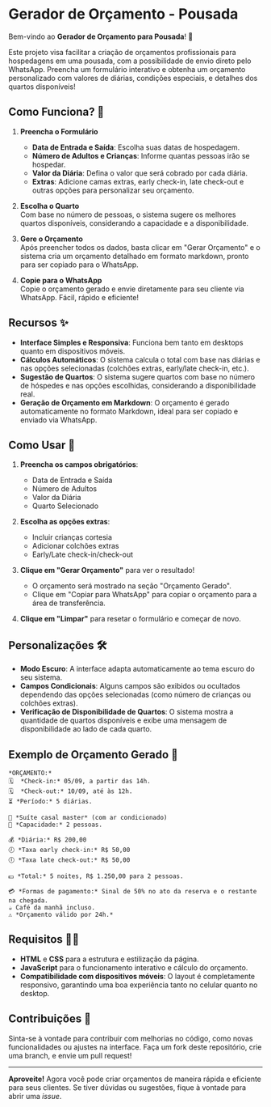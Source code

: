 # Gerador de Orçamento - Pousada

Bem-vindo ao **Gerador de Orçamento para Pousada**! 🌟

Este projeto visa facilitar a criação de orçamentos profissionais para hospedagens em uma pousada, com a possibilidade de envio direto pelo WhatsApp. Preencha um formulário interativo e obtenha um orçamento personalizado com valores de diárias, condições especiais, e detalhes dos quartos disponíveis!

## Como Funciona? 🤔

1. **Preencha o Formulário**  
   - **Data de Entrada e Saída**: Escolha suas datas de hospedagem.
   - **Número de Adultos e Crianças**: Informe quantas pessoas irão se hospedar.
   - **Valor da Diária**: Defina o valor que será cobrado por cada diária.
   - **Extras**: Adicione camas extras, early check-in, late check-out e outras opções para personalizar seu orçamento.

2. **Escolha o Quarto**  
   Com base no número de pessoas, o sistema sugere os melhores quartos disponíveis, considerando a capacidade e a disponibilidade.

3. **Gere o Orçamento**  
   Após preencher todos os dados, basta clicar em "Gerar Orçamento" e o sistema cria um orçamento detalhado em formato markdown, pronto para ser copiado para o WhatsApp.

4. **Copie para o WhatsApp**  
   Copie o orçamento gerado e envie diretamente para seu cliente via WhatsApp. Fácil, rápido e eficiente!

## Recursos ✨

- **Interface Simples e Responsiva**: Funciona bem tanto em desktops quanto em dispositivos móveis.
- **Cálculos Automáticos**: O sistema calcula o total com base nas diárias e nas opções selecionadas (colchões extras, early/late check-in, etc.).
- **Sugestão de Quartos**: O sistema sugere quartos com base no número de hóspedes e nas opções escolhidas, considerando a disponibilidade real.
- **Geração de Orçamento em Markdown**: O orçamento é gerado automaticamente no formato Markdown, ideal para ser copiado e enviado via WhatsApp.

## Como Usar 🔧

1. **Preencha os campos obrigatórios**:
   - Data de Entrada e Saída
   - Número de Adultos
   - Valor da Diária
   - Quarto Selecionado

2. **Escolha as opções extras**:
   - Incluir crianças cortesia
   - Adicionar colchões extras
   - Early/Late check-in/check-out

3. **Clique em "Gerar Orçamento"** para ver o resultado!
   - O orçamento será mostrado na seção "Orçamento Gerado".
   - Clique em "Copiar para WhatsApp" para copiar o orçamento para a área de transferência.

4. **Clique em "Limpar"** para resetar o formulário e começar de novo.

## Personalizações 🛠️

- **Modo Escuro**: A interface adapta automaticamente ao tema escuro do seu sistema.
- **Campos Condicionais**: Alguns campos são exibidos ou ocultados dependendo das opções selecionadas (como número de crianças ou colchões extras).
- **Verificação de Disponibilidade de Quartos**: O sistema mostra a quantidade de quartos disponíveis e exibe uma mensagem de disponibilidade ao lado de cada quarto.

## Exemplo de Orçamento Gerado 📑
```
*ORÇAMENTO:*
🗓  *Check-in:* 05/09, a partir das 14h.
🗓  *Check-out:* 10/09, até às 12h.
⏳ *Período:* 5 diárias.

🏡 *Suíte casal master* (com ar condicionado)
👥 *Capacidade:* 2 pessoas.

💰 *Diária:* R$ 200,00
🕖 *Taxa early check-in:* R$ 50,00
🕕 *Taxa late check-out:* R$ 50,00

💵 *Total:* 5 noites, R$ 1.250,00 para 2 pessoas.

💳 *Formas de pagamento:* Sinal de 50% no ato da reserva e o restante na chegada.
☕ Café da manhã incluso.
⚠️ *Orçamento válido por 24h.*
```
## Requisitos 🧑‍💻

- **HTML** e **CSS** para a estrutura e estilização da página.
- **JavaScript** para o funcionamento interativo e cálculo do orçamento.
- **Compatibilidade com dispositivos móveis**: O layout é completamente responsivo, garantindo uma boa experiência tanto no celular quanto no desktop.

## Contribuições 🤝

Sinta-se à vontade para contribuir com melhorias no código, como novas funcionalidades ou ajustes na interface. Faça um fork deste repositório, crie uma branch, e envie um pull request!

---

**Aproveite!** Agora você pode criar orçamentos de maneira rápida e eficiente para seus clientes. Se tiver dúvidas ou sugestões, fique à vontade para abrir uma *issue*.

